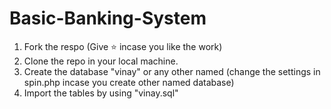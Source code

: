 # Basic-Banking-System

  
1. Fork the respo (Give ⭐ incase you like the work)
2. Clone the repo in your local machine.
3. Create the database "vinay" or any other named (change the settings in spin.php incase you create other named database)
4. Import the tables by using "vinay.sql"

